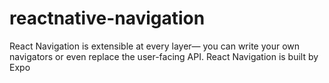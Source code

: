 # reactnative-navigation
React Navigation is extensible at every layer— you can write your own navigators or even replace the user-facing API. React Navigation is built by Expo
